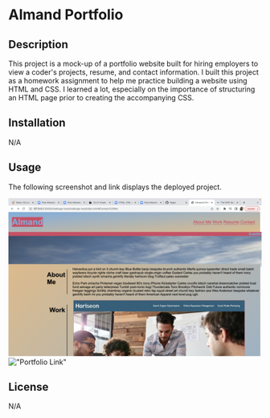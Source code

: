  
# Almand Portfolio

## Description

This project is a mock-up of a portfolio website built for hiring employers to view a coder's projects, resume, and contact information. I built this project as a homework assignment to help me practice building a website using HTML and CSS. I learned a lot, especially on the importance of structuring an HTML page prior to creating the accompanying CSS. 

## Installation

N/A

## Usage

The following screenshot and link displays the deployed project. 

![portfolio-screenshot](assets/images/portfolio.jpg)
!["Portfolio Link"](https://jalmand2.github.io/challenge-two/)
## License

N/A



